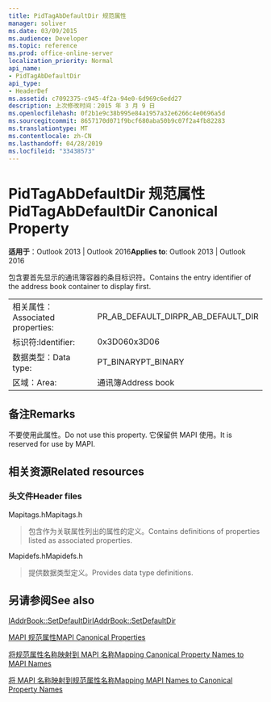 ```yaml
---
title: PidTagAbDefaultDir 规范属性
manager: soliver
ms.date: 03/09/2015
ms.audience: Developer
ms.topic: reference
ms.prod: office-online-server
localization_priority: Normal
api_name:
- PidTagAbDefaultDir
api_type:
- HeaderDef
ms.assetid: c7092375-c945-4f2a-94e0-6d969c6edd27
description: 上次修改时间：2015 年 3 月 9 日
ms.openlocfilehash: 0f2b1e9c38b995e84a1957a32e6266c4e0696a5d
ms.sourcegitcommit: 8657170d071f9bcf680aba50b9c07f2a4fb82283
ms.translationtype: MT
ms.contentlocale: zh-CN
ms.lasthandoff: 04/28/2019
ms.locfileid: "33438573"
---
```

# <a name="pidtagabdefaultdir-canonical-property"></a><span data-ttu-id="30c35-103">PidTagAbDefaultDir 规范属性</span><span class="sxs-lookup"><span data-stu-id="30c35-103">PidTagAbDefaultDir Canonical Property</span></span>

  
  
<span data-ttu-id="30c35-104">**适用于**：Outlook 2013 | Outlook 2016</span><span class="sxs-lookup"><span data-stu-id="30c35-104">**Applies to**: Outlook 2013 | Outlook 2016</span></span> 
  
<span data-ttu-id="30c35-105">包含要首先显示的通讯簿容器的条目标识符。</span><span class="sxs-lookup"><span data-stu-id="30c35-105">Contains the entry identifier of the address book container to display first.</span></span> 
  
|||
|:-----|:-----|
|<span data-ttu-id="30c35-106">相关属性：</span><span class="sxs-lookup"><span data-stu-id="30c35-106">Associated properties:</span></span>  <br/> |<span data-ttu-id="30c35-107">PR_AB_DEFAULT_DIR</span><span class="sxs-lookup"><span data-stu-id="30c35-107">PR_AB_DEFAULT_DIR</span></span>  <br/> |
|<span data-ttu-id="30c35-108">标识符:</span><span class="sxs-lookup"><span data-stu-id="30c35-108">Identifier:</span></span>  <br/> |<span data-ttu-id="30c35-109">0x3D06</span><span class="sxs-lookup"><span data-stu-id="30c35-109">0x3D06</span></span>  <br/> |
|<span data-ttu-id="30c35-110">数据类型：</span><span class="sxs-lookup"><span data-stu-id="30c35-110">Data type:</span></span>  <br/> |<span data-ttu-id="30c35-111">PT_BINARY</span><span class="sxs-lookup"><span data-stu-id="30c35-111">PT_BINARY</span></span>  <br/> |
|<span data-ttu-id="30c35-112">区域：</span><span class="sxs-lookup"><span data-stu-id="30c35-112">Area:</span></span>  <br/> |<span data-ttu-id="30c35-113">通讯簿</span><span class="sxs-lookup"><span data-stu-id="30c35-113">Address book</span></span>  <br/> |
   
## <a name="remarks"></a><span data-ttu-id="30c35-114">备注</span><span class="sxs-lookup"><span data-stu-id="30c35-114">Remarks</span></span>

<span data-ttu-id="30c35-115">不要使用此属性。</span><span class="sxs-lookup"><span data-stu-id="30c35-115">Do not use this property.</span></span> <span data-ttu-id="30c35-116">它保留供 MAPI 使用。</span><span class="sxs-lookup"><span data-stu-id="30c35-116">It is reserved for use by MAPI.</span></span>
  
## <a name="related-resources"></a><span data-ttu-id="30c35-117">相关资源</span><span class="sxs-lookup"><span data-stu-id="30c35-117">Related resources</span></span>

### <a name="header-files"></a><span data-ttu-id="30c35-118">头文件</span><span class="sxs-lookup"><span data-stu-id="30c35-118">Header files</span></span>

<span data-ttu-id="30c35-119">Mapitags.h</span><span class="sxs-lookup"><span data-stu-id="30c35-119">Mapitags.h</span></span>
  
> <span data-ttu-id="30c35-120">包含作为关联属性列出的属性的定义。</span><span class="sxs-lookup"><span data-stu-id="30c35-120">Contains definitions of properties listed as associated properties.</span></span>
    
<span data-ttu-id="30c35-121">Mapidefs.h</span><span class="sxs-lookup"><span data-stu-id="30c35-121">Mapidefs.h</span></span>
  
> <span data-ttu-id="30c35-122">提供数据类型定义。</span><span class="sxs-lookup"><span data-stu-id="30c35-122">Provides data type definitions.</span></span>
    
## <a name="see-also"></a><span data-ttu-id="30c35-123">另请参阅</span><span class="sxs-lookup"><span data-stu-id="30c35-123">See also</span></span>



[<span data-ttu-id="30c35-124">IAddrBook::SetDefaultDir</span><span class="sxs-lookup"><span data-stu-id="30c35-124">IAddrBook::SetDefaultDir</span></span>](iaddrbook-setdefaultdir.md)


[<span data-ttu-id="30c35-125">MAPI 规范属性</span><span class="sxs-lookup"><span data-stu-id="30c35-125">MAPI Canonical Properties</span></span>](mapi-canonical-properties.md)
  
[<span data-ttu-id="30c35-126">将规范属性名称映射到 MAPI 名称</span><span class="sxs-lookup"><span data-stu-id="30c35-126">Mapping Canonical Property Names to MAPI Names</span></span>](mapping-canonical-property-names-to-mapi-names.md)
  
[<span data-ttu-id="30c35-127">将 MAPI 名称映射到规范属性名称</span><span class="sxs-lookup"><span data-stu-id="30c35-127">Mapping MAPI Names to Canonical Property Names</span></span>](mapping-mapi-names-to-canonical-property-names.md)

